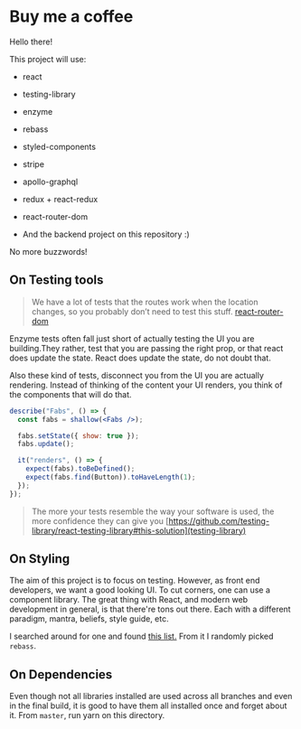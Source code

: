 # Buy me a coffee

Hello there!

This project will use:

- react

- testing-library
- enzyme

- rebass
- styled-components

- stripe

- apollo-graphql
- redux + react-redux
- react-router-dom

- And the backend project on this repository :)

No more buzzwords!

## On Testing tools

> We have a lot of tests that the routes work when the location changes, so you probably don’t need to test this stuff. [react-router-dom](https://reacttraining.com/react-router/web/guides/testing#testing-navigating)

Enzyme tests often fall just short of actually testing the UI you are building.They rather, test that you are passing the right prop, or that react does update the state. React does update the state, do not doubt that.

Also these kind of tests, disconnect you from the UI you are actually rendering. Instead of thinking of the content your UI renders, you think of the components that will do that.

```jsx
describe("Fabs", () => {
  const fabs = shallow(<Fabs />);

  fabs.setState({ show: true });
  fabs.update();

  it("renders", () => {
    expect(fabs).toBeDefined();
    expect(fabs.find(Button)).toHaveLength(1);
  });
});
```

> The more your tests resemble the way your software is used, the more confidence they can give you [https://github.com/testing-library/react-testing-library#this-solution](testing-library)

## On Styling

The aim of this project is to focus on testing. However, as front end developers, we want a good looking UI. To cut corners, one can use a component library. The great thing with React, and modern web development in general, is that there're tons out there. Each with a different paradigm, mantra, beliefs, style guide, etc.

I searched around for one and found [this list.](https://github.com/brillout/awesome-react-components#ui-frameworks) From it I randomly picked `rebass`.

## On Dependencies

Even though not all libraries installed are used across all branches and even in the final build, it is good to have them all installed once and forget about it. From `master`, run yarn on this directory.